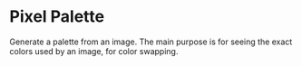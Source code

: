 # Pixel Palette

Generate a palette from an image. The main purpose is for seeing the exact colors used by an image, for color swapping.